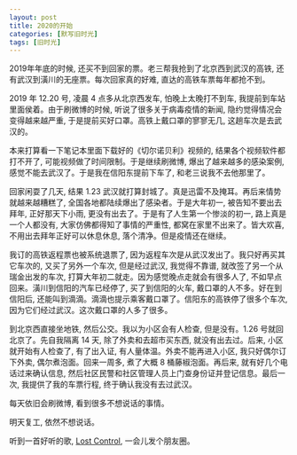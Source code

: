 ```yaml
---
layout: post
title: 2020的开始
categories: [默写旧时光]
tags: [旧时光]
---
```


2019年年底的时候, 还买不到回家的票。老三帮我抢到了北京西到武汉的高铁, 还有武汉到潢川的无座票。每次回家真的好难, 直达的高铁车票每年都抢不到。

2019 年 12.20 号, 凌晨 4 点多从北京西发车, 怕晚上太晚打不到车, 我提前到车站里面侯着。由于刷微博的时候, 听说了很多关于病毒疫情的新闻, 隐约觉得情况会变得越来越严重, 于是提前买好口罩。高铁上戴口罩的寥寥无几, 这趟车次是去武汉的。

本来打算看一下笔记本里面下载好的《切尔诺贝利》视频的, 结果各个视频软件都打不开了, 可能视频做了时间限制。于是继续刷微博, 爆出了越来越多的感染案例, 感觉不能去武汉了。于是我在信阳东提前下车了, 和老三说我不去他那里了。

回家闲耍了几天, 结果 1.23 武汉就打算封城了。真是迅雷不及掩耳。再后来情势就越来越糟糕了, 全国各地都陆续爆出了感染者。于是大年初一, 被告知不要出去拜年, 正好那天下小雨, 更没有出去了。于是有了人生第一个惨淡的初一, 路上真是一个人都没有, 大家仿佛都得知了事情的严重性, 都窝在家里不出来了。皆大欢喜, 不用出去拜年正好可以休息休息, 落个清净。但是疫情还在继续。

我订的高铁返程票也被系统退票了, 因为返程车次是从武汉发出了。我只好再买其它车次的, 又买了另外一个车次, 但是经过武汉, 我觉得不靠谱, 就改签了另一个从瑞金出发的车次, 打算大年初二就走。因为感觉晚点走就会有很多人了, 不如早点回来。潢川到信阳的汽车已经停了, 买了到信阳的火车, 戴口罩的人不多。好在到信阳后, 还能叫到滴滴。滴滴也提示乘客戴口罩了。信阳东的高铁停了很多个车次, 因为它们经过武汉。这次戴口罩的人多了很多。

到北京西直接坐地铁, 然后公交。我以为小区会有人检查, 但是没有。1.26 号就回北京了。先自我隔离 14 天, 除了外卖和去超市买东西, 就没有出去过。后来, 小区就开始有人检查了, 有了出入证, 有人量体温。外卖不能再进入小区, 我只好偶尔订下外卖, 偶尔煮泡面。回来一周多, 煮了大概 8 桶藤椒泡面。再后来, 就有好几个电话过来确认信息, 然后社区民警和社区管理人员上门查身份证并登记信息。最后一次, 我提供了我的车票行程, 终于确认我没有去过武汉。

每天依旧会刷微博, 看到很多不想说话的事情。

明天复工, 依然不想说话。

听到一首好听的歌, [Lost Control](https://music.163.com/song?id=1340301985&userid=2539497), 一会儿发个朋友圈。


